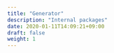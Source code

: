```yaml
---
title: "Generator"
description: "Internal packages"
date: 2020-01-11T14:09:21+09:00
draft: false
weight: 1
---
```

